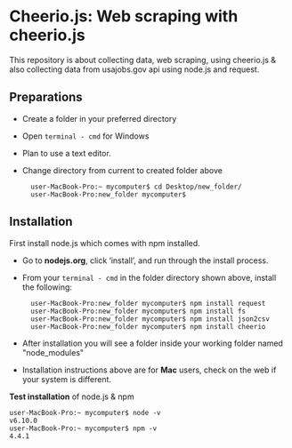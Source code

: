 # Cheerio.js: Web scraping with cheerio.js
This repository is about collecting data, web scraping, using cheerio.js &amp; also collecting data from usajobs.gov api using node.js and request. 

## Preparations
* Create a folder in your preferred directory
* Open `terminal - cmd` for Windows 
* Plan to use a text editor. 
* Change directory from current to created folder above

		user-MacBook-Pro:~ mycomputer$ cd Desktop/new_folder/
		user-MacBook-Pro:new_folder mycomputer$

## Installation
First install node.js which comes with npm installed.

* Go to **nodejs.org**, click ‘install’, and run through the install process.
* From your `terminal - cmd` in the folder directory shown above, install the following:
	
		user-MacBook-Pro:new_folder mycomputer$ npm install request
		user-MacBook-Pro:new_folder mycomputer$ npm install fs
		user-MacBook-Pro:new_folder mycomputer$ npm install json2csv
		user-MacBook-Pro:new_folder mycomputer$ npm install cheerio
		
* After installation you will see a folder inside your working folder named "node_modules"
* Installation instructions above are for **Mac** users, check on the web if your system is different. 

**Test installation** of node.js & npm

	user-MacBook-Pro:~ mycomputer$ node -v
	v6.10.0
	user-MacBook-Pro:~ mycomputer$ npm -v
	4.4.1
	


